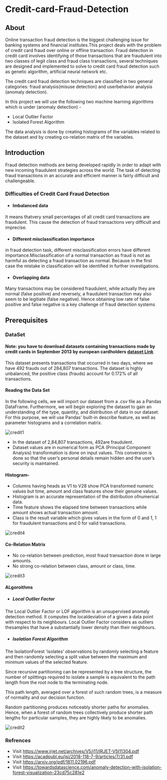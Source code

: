 # Credit-card-Fraud-Detection
## About
Online transaction fraud detection is the biggest challenging issue for banking systems and financial institutes.This project deals with the problem of credit card fraud over online or offline transaction.  Fraud detection in credit card involves identifying of those transactions that are fraudulent into two classes  of  legit  class  and  fraud  class  transactions,  several techniques are designed and implemented to solve to credit card  fraud  detection  such  as  genetic  algorithm,  artificial neural network etc.

The credit card fraud detection techniques are classified in two general categories: fraud analysis(misuse detection) and userbehavior analysis (anomaly detection).

In this project we will use the following two machine learning algorithms which is under (anomaly detection)  -
- Local Outlier Factor
- Isolated Forest Algorithm

The  data  analysis is done by creating histograms of the variables related to the dataset and by creating co-relation matrix  of  the  variables.  

## Introduction
Fraud detection methods are being developed rapidly in order to adapt with new incoming fraudulent strategies across the world.
The task of detecting fraud transactions in an accurate and efficient manner is fairly difficult and challengeable.

### Difficulties of Credit Card Fraud Detection
- #### Imbalanced data
It means thatvery small percentages of all credit card transactions are fraudulent. This cause the detection of fraud transactions very difficult and imprecise.
- #### Different misclassification importance
in fraud detection task, different misclassification errors have different importance.Misclassification of a normal transaction as fraud is not as harmful as detecting a fraud transaction as normal. Because in the first case the mistake in classification will be identified in further investigations.
- #### Overlapping data
Many transactions may be considered fraudulent, while actually they are normal (false positive) and reversely, a fraudulent transaction may also seem to be legitiate (false negative). Hence obtaining low rate of false positive and false negative is a key
challenge of fraud detection systems

## Prerequisites
### DataSet
#### Note: you have to download datasets containing transactions made by credit cards in September 2013 by european cardholders [dataset Link](https://www.kaggle.com/mlg-ulb/creditcardfraud) 
This dataset presents transactions that occurred in two days, where we have 492 frauds out of 284,807 transactions. The dataset is highly unbalanced, the positive class (frauds) account for 0.172% of all transactions.

#### Reading the Data Set
In the following cells, we will import our dataset from a .csv file as a Pandas DataFrame. Furthermore, we will begin exploring the dataset to gain an understanding of the type, quantity, and distribution of data in our dataset. For this purpose, we will use Pandas' built-in describe feature, as well as parameter histograms and a correlation matrix.

![credit1](https://user-images.githubusercontent.com/26832674/60330405-fd545600-99af-11e9-87a0-96064cdfc4d6.png)

- In  the  dataset  of 2,84,807  transactions,  492are  fraudulent.
- Dataset  values  are  in  numerical  form  as  PCA  (Principal  Component  Analysis) transformation  is  done  on  input  values.  This  conversion  is  done  so  that  the  user’s  personal  details remain  hidden  and  the  user’s security  is  maintained.

#### Histogram-

- Columns  having  heads  as  V1  to  V28  show  PCA  transformed  numeric  values  but  time,  amount  and  class features show their genuine values.
- Histogram  is  an  accurate  representation  of  the  distribution ofnumerical data.
- Time feature shows the elapsed time between transactions while amount shows actual transaction amount.
- Class is the result variable which gives values in the form of 0 and 1, 1 for fraudulent transactions and 0 for valid transactions.

![credit4](https://user-images.githubusercontent.com/26832674/60330498-3096e500-99b0-11e9-8d5f-db0ae954896f.png)


#### Co-Relation Matrix

- No co-relation between prediction, most fraud transaction done in large amounts.
- No strong co-relation between class, amount or class, time.

![credit3](https://user-images.githubusercontent.com/26832674/60330492-2d035e00-99b0-11e9-99af-dd69c6bdc8e4.png)

#### ALgoroithms
- ##### Local Outlier Factor
The Local Outlier Factor or LOF algorithm is an unsupervised anomaly detection method. It computes the localdeviation of a given a  data point  with respect  to  its neighbours.  Local  Outlier  Factor  considers  as  outliers  thesamples that have  a  substantially  lower density than their neighbours.

- ##### Isolation Forest Algorithm

The IsolationForest ‘isolates’ observations by randomly selecting a feature and then randomly selecting a split value between the maximum and minimum values of the selected feature.

Since recursive partitioning can be represented by a tree structure, the number of splittings required to isolate a sample is equivalent to the path length from the root node to the terminating node.

This path length, averaged over a forest of such random trees, is a measure of normality and our decision function.

Random partitioning produces noticeably shorter paths for anomalies. Hence, when a forest of random trees collectively produce shorter path lengths for particular samples, they are highly likely to be anomalies.


![credit2](https://user-images.githubusercontent.com/26832674/60330486-270d7d00-99b0-11e9-96b1-cf7bd41aed6a.png)

### Refrences

- Visit https://www.irjet.net/archives/V5/i11/IRJET-V5I11304.pdf
- Visit https://acadpubl.eu/jsi/2018-118-7-9/articles/7/31.pdf
- Visit https://arxiv.org/pdf/1811.02196.pdf
- Visit https://towardsdatascience.com/anomaly-detection-with-isolation-forest-visualization-23cd75c281e2
